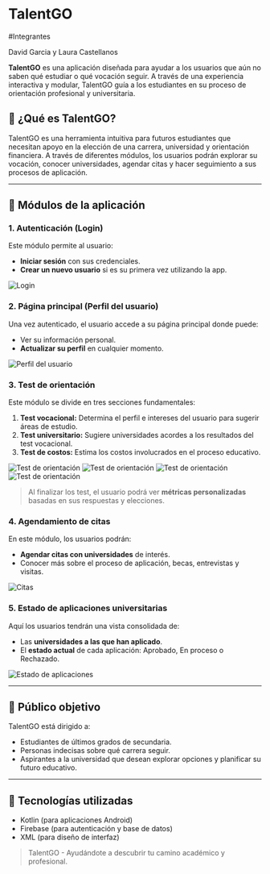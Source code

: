 # TalentGO

#Integrantes

David Garcia y Laura Castellanos

**TalentGO** es una aplicación diseñada para ayudar a los usuarios que aún no saben qué estudiar o qué vocación seguir. A través de una experiencia interactiva y modular, TalentGO guía a los estudiantes en su proceso de orientación profesional y universitaria.

## 🚀 ¿Qué es TalentGO?

TalentGO es una herramienta intuitiva para futuros estudiantes que necesitan apoyo en la elección de una carrera, universidad y orientación financiera. A través de diferentes módulos, los usuarios podrán explorar su vocación, conocer universidades, agendar citas y hacer seguimiento a sus procesos de aplicación.

---

## 🧩 Módulos de la aplicación

### 1. Autenticación (Login)
Este módulo permite al usuario:
- **Iniciar sesión** con sus credenciales.
- **Crear un nuevo usuario** si es su primera vez utilizando la app.

![Login](https://github.com/spplit0430/talentgo/blob/92322d70a504dfe901a509bea3828c830d155cc4/modulo1.jpeg)

### 2. Página principal (Perfil del usuario)
Una vez autenticado, el usuario accede a su página principal donde puede:
- Ver su información personal.
- **Actualizar su perfil** en cualquier momento.

![Perfil del usuario](https://github.com/spplit0430/talentgo/blob/ca4eb3799b3f0a2572b885d4e2c8306e30c92cf3/modulo2.jpeg)

### 3. Test de orientación
Este módulo se divide en tres secciones fundamentales:
1. **Test vocacional:** Determina el perfil e intereses del usuario para sugerir áreas de estudio.
2. **Test universitario:** Sugiere universidades acordes a los resultados del test vocacional.
3. **Test de costos:** Estima los costos involucrados en el proceso educativo.

![Test de orientación](https://github.com/spplit0430/talentgo/blob/ca4eb3799b3f0a2572b885d4e2c8306e30c92cf3/modulo3.1.jpeg)
![Test de orientación](https://github.com/spplit0430/talentgo/blob/ca4eb3799b3f0a2572b885d4e2c8306e30c92cf3/modulo3.2.jpeg)
![Test de orientación](https://github.com/spplit0430/talentgo/blob/ca4eb3799b3f0a2572b885d4e2c8306e30c92cf3/modulo3.3.jpeg)
![Test de orientación](https://github.com/spplit0430/talentgo/blob/ca4eb3799b3f0a2572b885d4e2c8306e30c92cf3/modulo3.4.jpeg)

> Al finalizar los test, el usuario podrá ver **métricas personalizadas** basadas en sus respuestas y elecciones.

### 4. Agendamiento de citas
En este módulo, los usuarios podrán:
- **Agendar citas con universidades** de interés.
- Conocer más sobre el proceso de aplicación, becas, entrevistas y visitas.

![Citas](https://github.com/spplit0430/talentgo/blob/ca4eb3799b3f0a2572b885d4e2c8306e30c92cf3/modulo4.jpeg)

### 5. Estado de aplicaciones universitarias
Aquí los usuarios tendrán una vista consolidada de:
- Las **universidades a las que han aplicado**.
- El **estado actual** de cada aplicación: Aprobado, En proceso o Rechazado.

![Estado de aplicaciones](https://github.com/spplit0430/talentgo/blob/ca4eb3799b3f0a2572b885d4e2c8306e30c92cf3/modulo5.jpeg)

---

## 📱 Público objetivo

TalentGO está dirigido a:
- Estudiantes de últimos grados de secundaria.
- Personas indecisas sobre qué carrera seguir.
- Aspirantes a la universidad que desean explorar opciones y planificar su futuro educativo.

---

## 🔧 Tecnologías utilizadas

- Kotlin (para aplicaciones Android)
- Firebase (para autenticación y base de datos)
- XML (para diseño de interfaz)

> TalentGO - Ayudándote a descubrir tu camino académico y profesional.
